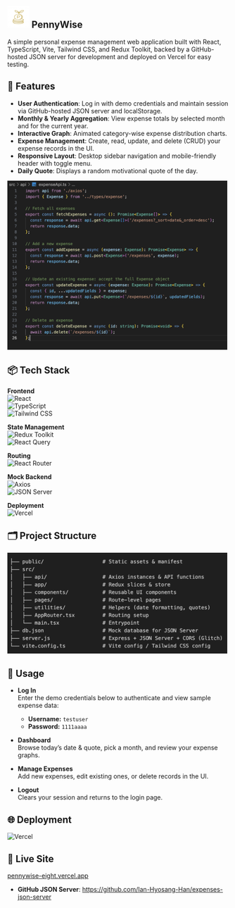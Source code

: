 ## <img alt="logo" src="/public/pennywise-logo.png" width="50"> PennyWise  
A simple personal expense management web application built with React, TypeScript, Vite, Tailwind CSS, and Redux Toolkit, backed by a GitHub-hosted JSON server for development and deployed on Vercel for easy testing.

## 🚀 Features

- **User Authentication**: Log in with demo credentials and maintain session via GitHub-hosted JSON server and localStorage.  
- **Monthly & Yearly Aggregation**: View expense totals by selected month and for the current year.  
- **Interactive Graph**: Animated category-wise expense distribution charts.  
- **Expense Management**: Create, read, update, and delete (CRUD) your expense records in the UI.  
- **Responsive Layout**: Desktop sidebar navigation and mobile-friendly header with toggle menu.  
- **Daily Quote**: Displays a random motivational quote of the day.

<img alt="crud" src="/public/crud-image.png" width="500">

## 📦 Tech Stack

**Frontend**  
<img alt="React" src="https://img.shields.io/badge/-React-45b8d8?style=flat-square&logo=react&logoColor=white" />  
<img alt="TypeScript" src="https://img.shields.io/badge/-TypeScript-007ACC?style=flat-square&logo=typescript&logoColor=white" />  
<img alt="Tailwind CSS" src="https://img.shields.io/badge/-Tailwind_CSS-38B2AC?style=flat-square&logo=tailwind-css&logoColor=white" />

**State Management**  
<img alt="Redux Toolkit" src="https://img.shields.io/badge/-Redux_Toolkit-764ABC?style=flat-square&logo=redux&logoColor=white" />  
<img alt="React Query" src="https://img.shields.io/badge/-React_Query-FF4154?style=flat-square&logo=react-query&logoColor=white" />

**Routing**  
<img alt="React Router" src="https://img.shields.io/badge/-React_Router-CA4245?style=flat-square&logo=react-router&logoColor=white" />

**Mock Backend**  
<img alt="Axios" src="https://img.shields.io/badge/-Axios-5A29E4?style=flat-square&logo=axios&logoColor=white" />  
<img alt="JSON Server" src="https://img.shields.io/badge/-JSON--Server-000000?style=flat-square&logo=json&logoColor=white" />  

**Deployment**  
<img alt="Vercel" src="https://img.shields.io/badge/-Vercel-000000?style=flat-square&logo=vercel&logoColor=white" />

## 🗂 Project Structure

<img alt="structure" src="/public/structure-img.png" width="500">

## 📖 Usage

- **Log In**  
  Enter the demo credentials below to authenticate and view sample expense data:  
  - **Username:** `testuser`  
  - **Password:** `1111aaaa`  

- **Dashboard**  
  Browse today’s date & quote, pick a month, and review your expense graphs.

- **Manage Expenses**  
  Add new expenses, edit existing ones, or delete records in the UI.

- **Logout**  
  Clears your session and returns to the login page.

## 🌐 Deployment

<img alt="Vercel" src="https://img.shields.io/badge/-Vercel-000000?style=flat-square&logo=vercel&logoColor=white" />

## 🔗 Live Site

[pennywise-eight.vercel.app](https://pennywise-eight.vercel.app/)

- **GitHub JSON Server**: https://github.com/Ian-Hyosang-Han/expenses-json-server
